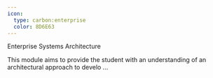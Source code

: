 ```yaml
---
icon:
  type: carbon:enterprise
  color: 8D6E63
---
```


Enterprise Systems Architecture

This module aims to provide the student with an understanding of an architectural approach to develo ... 
